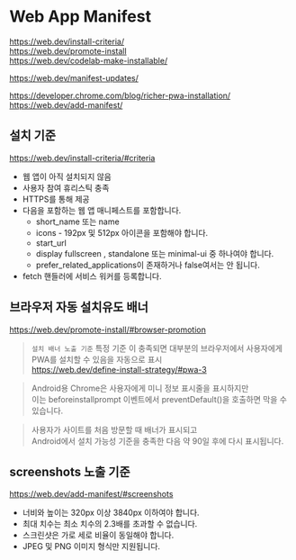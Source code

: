 # Web App Manifest
https://web.dev/install-criteria/   
https://web.dev/promote-install  
https://web.dev/codelab-make-installable/  

https://web.dev/manifest-updates/


https://developer.chrome.com/blog/richer-pwa-installation/   
https://web.dev/add-manifest/  


## 설치 기준 
https://web.dev/install-criteria/#criteria  
- 웹 앱이 아직 설치되지 않음  
- 사용자 참여 휴리스틱 충족  
- HTTPS를 통해 제공  
- 다음을 포함하는 웹 앱 매니페스트를 포함합니다.  
    - short_name 또는 name  
    - icons - 192px 및 512px 아이콘을 포함해야 합니다.  
    - start_url  
    - display fullscreen , standalone 또는 minimal-ui 중 하나여야 합니다.  
    - prefer_related_applications이 존재하거나 false여서는 안 됩니다.  
- fetch 핸들러에 서비스 워커를 등록합니다.  


## 브라우저 자동 설치유도 배너 
https://web.dev/promote-install/#browser-promotion  
> `설치 배너 노출 기준` 
특정 기준 이 충족되면 대부분의 브라우저에서 사용자에게 PWA를 설치할 수 있음을 자동으로 표시   
https://web.dev/define-install-strategy/#pwa-3    

> Android용 Chrome은 사용자에게 미니 정보 표시줄을 표시하지만  
이는 beforeinstallprompt 이벤트에서 preventDefault()을 호출하면 막을 수 있습니다.

> 사용자가 사이트를 처음 방문할 때 배너가 표시되고  
Android에서 설치 가능성 기준을 충족한 다음 약 90일 후에 다시 표시됩니다.  


## screenshots 노출 기준 
https://web.dev/add-manifest/#screenshots  
- 너비와 높이는 320px 이상 3840px 이하여야 합니다.  
- 최대 치수는 최소 치수의 2.3배를 초과할 수 없습니다.  
- 스크린샷은 가로 세로 비율이 동일해야 합니다.  
- JPEG 및 PNG 이미지 형식만 지원됩니다.  

